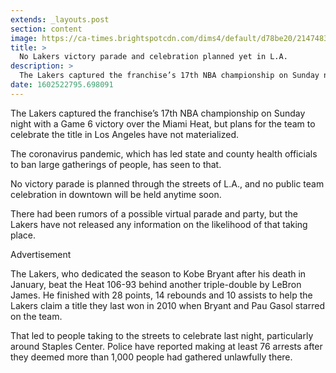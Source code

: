 ```yaml
--- 
extends: _layouts.post 
section: content 
image: https://ca-times.brightspotcdn.com/dims4/default/d78be20/2147483647/strip/true/crop/5028x2640+0+372/resize/1200x630!/quality/90/?url=https%3A%2F%2Fcalifornia-times-brightspot.s3.amazonaws.com%2F0f%2F2b%2Fbfe6679946c69cc22a6c56e68e92%2Fla-photos-1staff-622053-sp-1011-lakers-heat-finals21-wjs.jpg 
title: > 
  No Lakers victory parade and celebration planned yet in L.A. 
description: > 
  The Lakers captured the franchise’s 17th NBA championship on Sunday night with a Game 6 victory over the Miami Heat, but plans for the team to celebrate the title in Los Angeles have not materialized.No victory parade is planned through the streets of L.A., and no public team celebration in downtown will be held anytime soon.There had been rumors of a possible virtual parade and party, but the Lakers have not released any information on the likelihood of that taking place.AdvertisementThe Lakers, who dedicated the season to Kobe Bryant after his death in January, beat the Heat 106-93 behind another triple-double by LeBron James.That led to people taking to the streets to celebrate last night, particularly around Staples Center. 
date: 1602522795.698091 
--- 
```

The Lakers captured the franchise’s 17th NBA championship on Sunday night with a Game 6 victory over the Miami Heat, but plans for the team to celebrate the title in Los Angeles have not materialized.

The coronavirus pandemic, which has led state and county health officials to ban large gatherings of people, has seen to that.

No victory parade is planned through the streets of L.A., and no public team celebration in downtown will be held anytime soon.

There had been rumors of a possible virtual parade and party, but the Lakers have not released any information on the likelihood of that taking place.

Advertisement

The Lakers, who dedicated the season to Kobe Bryant after his death in January, beat the Heat 106-93 behind another triple-double by LeBron James. He finished with 28 points, 14 rebounds and 10 assists to help the Lakers claim a title they last won in 2010 when Bryant and Pau Gasol starred on the team.

That led to people taking to the streets to celebrate last night, particularly around Staples Center. Police have reported making at least 76 arrests after they deemed more than 1,000 people had gathered unlawfully there.